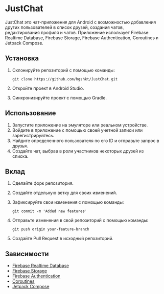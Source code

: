 # JustChat

JustChat это чат-приложения для Android с возможностью добавления других пользователей в список друзей, создания чатов, редактирования профиля и чатов. Приложение использует Firebase Realtime Database, Firebase Storage, Firebase Authentication, Coroutines и Jetpack Compose.

## Установка

1. Склонируйте репозиторий с помощью команды:

    ```
    git clone https://github.com/hgshkt/JustChat.git
    ```

2. Откройте проект в Android Studio.
3. Синхронизируйте проект с помощью Gradle.

## Использование

1. Запустите приложение на эмуляторе или реальном устройстве.
2. Войдите в приложение с помощью своей учетной записи или зарегистрируйтесь.
3. Найдите определенного пользователя по его ID и отправьте запрос в друзья.
4. Создайте чат, выбрав в роли участников некоторых друзей из списка.

## Вклад

1. Сделайте форк репозитория.
2. Создайте отдельную ветку для своих изменений.
3. Зафиксируйте свои изменения с помощью команды:

    ```
    git commit -m 'Added new features'
    ```

4. Отправьте изменения в свой репозиторий с помощью команды:

    ```
    git push origin your-feature-branch
    ```

5. Создайте Pull Request в исходный репозиторий.

## Зависимости

* [Firebase Realtime Database](https://firebase.google.com/docs/database)
* [Firebase Storage](https://firebase.google.com/docs/storage)
* [Firebase Authentication](https://firebase.google.com/docs/auth)
* [Coroutines](https://kotlinlang.org/docs/coroutines-overview.html)
* [Jetpack Compose](https://developer.android.com/jetpack/compose)
